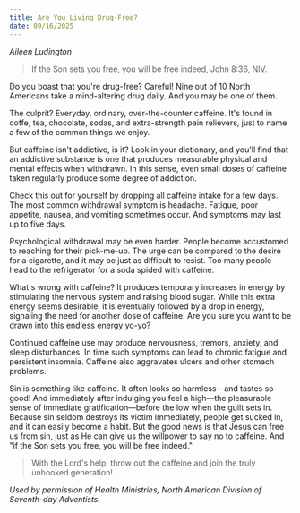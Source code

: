 ```yaml
---
title: Are You Living Drug-Free?
date: 09/16/2025
---
```


_Aileen Ludington_

> <p></p>
> If the Son sets you free, you will be free indeed, John 8:36, NIV.

Do you boast that you're drug-free? Careful! Nine out of 10 North Americans take a mind-altering drug daily. And you may be one of them.

The culprit? Everyday, ordinary, over-the-counter caffeine. It's found in coffe, tea, chocolate, sodas, and extra-strength pain relievers, just to name a few of the common things we enjoy.

But caffeine isn't addictive, is it? Look in your dictionary, and you'll find that an addictive substance is one that produces measurable physical and mental effects when withdrawn. In this sense, even small doses of caffeine taken regularly produce some degree of addiction.

Check this out for yourself by dropping all caffeine intake for a few days. The most common withdrawal symptom is headache. Fatigue, poor appetite, nausea, and vomiting sometimes occur. And symptoms may last up to five days.

Psychological withdrawal may be even harder. People become accustomed to reaching for their pick-me-up. The urge can be compared to the desire for a cigarette, and it may be just as difficult to resist. Too many people head to the refrigerator for a soda spided with caffeine.

What's wrong with caffeine? It produces temporary increases in energy by stimulating the nervous system and raising blood sugar. While this extra energy seems desirable, it is eventually followed by a drop in energy, signaling the need for another dose of caffeine. Are you sure you want to be drawn into this endless energy yo-yo?

Continued caffeine use may produce nervousness, tremors, anxiety, and sleep disturbances. In time such symptoms can lead to chronic fatigue and persistent insomnia. Caffeine also aggravates ulcers and other stomach problems.

Sin is something like caffeine. It often looks so harmless—and tastes so good! And immediately after indulging you feel a high—the pleasurable sense of immediate gratification—before the low when the guilt sets in. Because sin seldom destroys its victim immediately, people get sucked in, and it can easily become a habit. But the good news is that Jesus can free us from sin, just as He can give us the willpower to say no to caffeine. And "if the Son sets you free, you will be free indeed."

> <callout></callout>
> With the Lord's help, throw out the caffeine and join the truly unhooked generation!</p>

_Used by permission of Health Ministries, North American Division of Seventh-day Adventists._